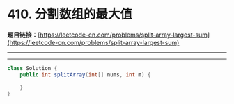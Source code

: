 # 410. 分割数组的最大值

**题目链接：**[https://leetcode-cn.com/problems/split-array-largest-sum](https://leetcode-cn.com/problems/split-array-largest-sum)

---

<Cards card="leetcode_410_split-array-largest-sum"></Cards>

---

```java
class Solution {
    public int splitArray(int[] nums, int m) {
        
    }
}
```